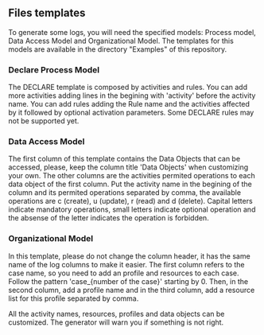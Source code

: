 ## Files templates

To generate some logs, you will need the specified models: Process model, Data Access Model and Organizational Model. The templates for this models are available in the directory "Examples" of this repository. 

### Declare Process Model
The DECLARE template is composed by activities and rules. You can add more activities adding lines in the begining with 'activity' before the activity name. You can add rules adding the Rule name and the activities affected by it followed by optional activation parameters. Some DECLARE rules may not be supported yet.

### Data Access Model
The first column of this template contains the Data Objects that can be accessed, please, keep the column title 'Data Objects' when customizing your own. The other columns are the activities permited operations to each data object of the first column. Put the activity name in the begining of the column and its permited operations separated by comma, the available operations are c (create), u (update), r (read) and d (delete). Capital letters indicate mandatory operations, small letters indicate optional operation and the absense of the letter indicates the operation is forbidden.

### Organizational Model
In this template, please do not change the column header, it has the same name of the log columns to make it easier. The first column refers to the case name, so you need to add an profile and resources to each case. Follow the pattern 'case_{number of the case}' starting by 0. Then, in the second column, add a profile name and in the third column, add a resource list for this profile separated by comma.

All the activity names, resources, profiles and data objects can be customized. The generator will warn you if something is not right.